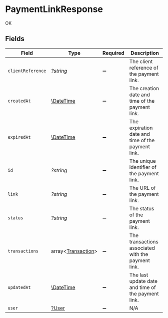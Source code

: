 # PaymentLinkResponse

OK


## Fields

| Field                                                         | Type                                                          | Required                                                      | Description                                                   |
| ------------------------------------------------------------- | ------------------------------------------------------------- | ------------------------------------------------------------- | ------------------------------------------------------------- |
| `clientReference`                                             | *?string*                                                     | :heavy_minus_sign:                                            | The client reference of the payment link.                     |
| `createdAt`                                                   | [\DateTime](https://www.php.net/manual/en/class.datetime.php) | :heavy_minus_sign:                                            | The creation date and time of the payment link.               |
| `expiredAt`                                                   | [\DateTime](https://www.php.net/manual/en/class.datetime.php) | :heavy_minus_sign:                                            | The expiration date and time of the payment link.             |
| `id`                                                          | *?string*                                                     | :heavy_minus_sign:                                            | The unique identifier of the payment link.                    |
| `link`                                                        | *?string*                                                     | :heavy_minus_sign:                                            | The URL of the payment link.                                  |
| `status`                                                      | *?string*                                                     | :heavy_minus_sign:                                            | The status of the payment link.                               |
| `transactions`                                                | array<[Transaction](../../models/shared/Transaction.md)>      | :heavy_minus_sign:                                            | The transactions associated with the payment link.            |
| `updatedAt`                                                   | [\DateTime](https://www.php.net/manual/en/class.datetime.php) | :heavy_minus_sign:                                            | The last update date and time of the payment link.            |
| `user`                                                        | [?User](../../models/shared/User.md)                          | :heavy_minus_sign:                                            | N/A                                                           |